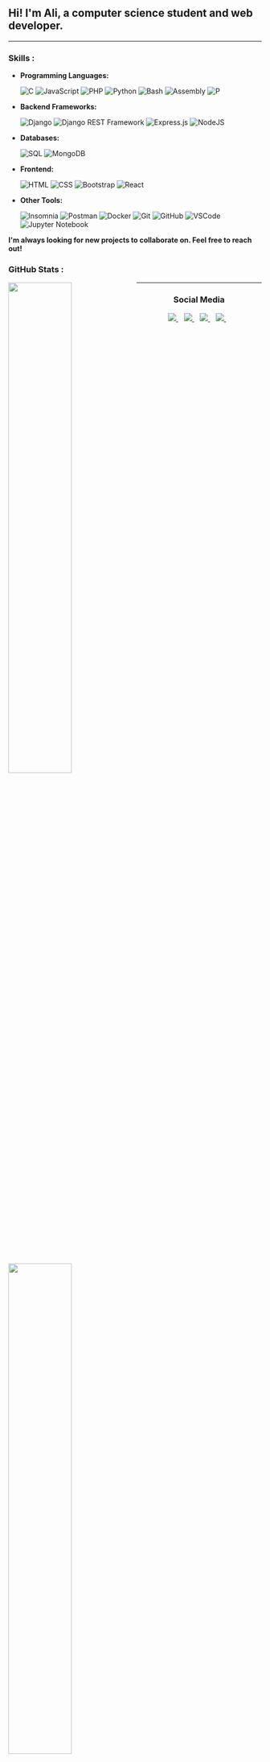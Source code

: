 ## Hi! I'm Ali,  a computer science student and web developer.

<hr>
<h3>Skills :</h3>

* **Programming Languages:**

  ![C](https://img.shields.io/badge/-C-142282?style=flat&logo=C&logoColor=white) ![JavaScript](https://img.shields.io/badge/-JavaScript-F7DF1E?style=flat&logo=javascript&logoColor=white) ![PHP](https://img.shields.io/badge/-php-777BB3?style=flat&logo=php&logoColor=white) ![Python](https://img.shields.io/badge/-Python-3776AB?style=flat&logo=python&logoColor=white) ![Bash](https://img.shields.io/badge/-%3C/%3E%20Bash-2d2e2e?style=flat&logo=&logoColor=white) ![Assembly](https://img.shields.io/badge/x86%20Assembly-lightgrey?style=flat&logo=assambly&logoColor=white) ![P](https://img.shields.io/badge/-Pascal-8c9dc4?style=flat&logo=Pascal&logoColor=white)


* **Backend Frameworks:**
  
  ![Django](https://img.shields.io/badge/-Django-0b3324?style=flat&logo=django&logoColor=white) ![Django REST Framework](https://img.shields.io/badge/-Django_REST_Framework-a30000?style=flat&logo=django&logoColor=white) ![Express.js](https://img.shields.io/badge/-Express-white?style=flat&logo=express&logoColor=2d2e2e) ![NodeJS](http://img.shields.io/badge/-NodeJS-6EBF20?style=flat&logo=node.js&logoColor=white)
* **Databases:**
  
  ![SQL](https://img.shields.io/badge/-SQL-007DBA?style=flat&logo=mysql&logoColor=white) ![MongoDB](https://img.shields.io/badge/-MongoDB-43A047?style=flat&logo=mongodb&logoColor=white)
* **Frontend:**
  
  ![HTML](https://img.shields.io/badge/-HTML5-E34F26?style=flat&logo=HTML5&logoColor=white) ![CSS](https://img.shields.io/badge/-CSS3-1589FF?style=flat&logo=CSS3&logoColor=white) ![Bootstrap](https://img.shields.io/badge/-Bootstrap-563D7C?style=flat&logo=Bootstrap&logoColor=white) ![React](https://img.shields.io/badge/-React-00D8FF?style=flat&logo=react&logoColor=white)

* **Other Tools:**
  
  ![Insomnia](https://img.shields.io/badge/-Insomnia-5849BE?style=flat&logo=insomnia&logoColor=white) ![Postman](https://img.shields.io/badge/-Postman-FF6C37?style=flat&logo=postman&logoColor=white) ![Docker](https://img.shields.io/badge/-Docker-007ACC?style=flat&logo=docker&logoColor=white) ![Git](https://img.shields.io/badge/-Git-F05032?style=flat&logo=git&logoColor=white) ![GitHub](https://img.shields.io/badge/-Github-181717?style=flat&logo=github&logoColor=white) ![VSCode](https://img.shields.io/badge/-VSCode-007ACC?style=flat&logo=visual-studio-code&logoColor=white) ![Jupyter Notebook](https://img.shields.io/badge/-Jupyter%20Notebook-F37626?logo=jupyter&logoColor=white&style=flat) 

**I'm always looking for new projects to collaborate on. Feel free to reach out!**

<h3>GitHub Stats :</h3>
<img align="left" width="50%" src="https://github-readme-stats.vercel.app/api?username=Ox03bb\&bg_color=30,e96443,904e95\&title_color=fff\&text_color=fff" />
<img align="left" width="50%" src="https://github-readme-stats.vercel.app/api/top-langs/?username=Ox03bb\&layout=donut" />





<hr>
<h3 align="center">Social Media</h3>
<p align="center">

<!-- Email -->
<a href="mailto:alibouakaz91@gmail.com">
    <img src="https://img.shields.io/badge/Gmail-D14836?style=for-the-badge&logo=gmail&logoColor=white"/>
</a>
&nbsp;&nbsp;

<!-- LinkedIn -->
<a href="https://www.linkedin.com/in/ali-de-bouakaz/">
    <img src="https://img.shields.io/badge/LinkedIn-1877F2?style=for-the-badge&logo=linkedin&logoColor=white"/>
</a>
&nbsp;&nbsp;

<!-- whatsapp  -->
<a href="https://wa.me/+213791528316">
    <img src="https://img.shields.io/badge/whatsapp-25D366?style=for-the-badge&logo=whatsApp&logoColor=white"/>
</a>
&nbsp;&nbsp;

<!-- Telegram -->
<a href="https://t.me/+213791528316">
    <img src="https://img.shields.io/badge/Telegram-0088cc?style=for-the-badge&logo=Telegram&logoColor=white"/>
</a>
&nbsp;&nbsp;

</p>
